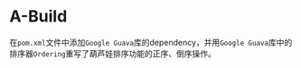 # A-Build



​	在`pom.xml`文件中添加`Google Guava`库的dependency，并用`Google Guava`库中的排序器`Ordering`重写了葫芦娃排序功能的正序、倒序操作。